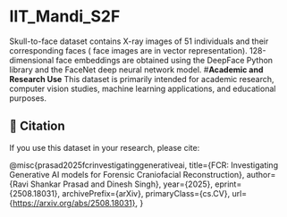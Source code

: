 # IIT_Mandi_S2F
Skull-to-face dataset contains X-ray images of 51 individuals and their corresponding faces ( face images are in vector representation). 128-dimensional face embeddings are obtained using the DeepFace Python library and the FaceNet deep neural network model.
#**Academic and Research Use**
This dataset is primarily intended for academic research, computer vision studies, machine learning applications, and educational purposes.
## 📖 Citation

If you use this dataset in your research, please cite:

@misc{prasad2025fcrinvestigatinggenerativeai,
      title={FCR: Investigating Generative AI models for Forensic Craniofacial Reconstruction}, 
      author={Ravi Shankar Prasad and Dinesh Singh},
      year={2025},
      eprint={2508.18031},
      archivePrefix={arXiv},
      primaryClass={cs.CV},
      url={https://arxiv.org/abs/2508.18031}, 
}
